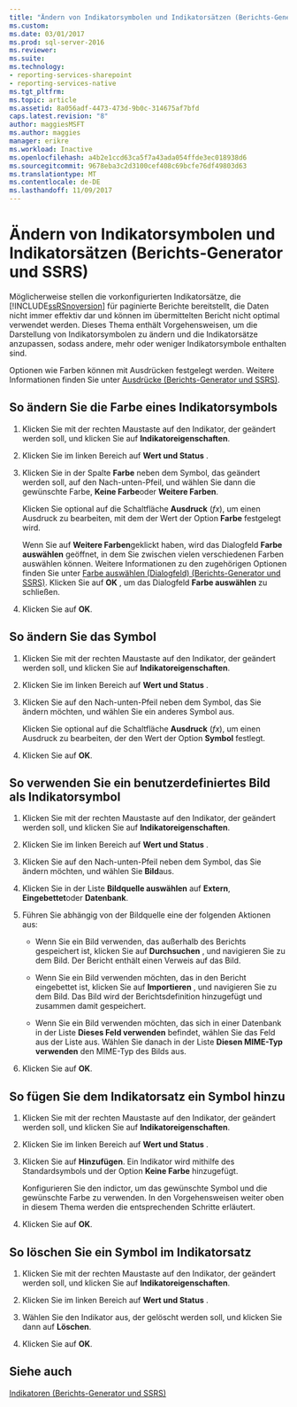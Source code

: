 ```yaml
---
title: "Ändern von Indikatorsymbolen und Indikatorsätzen (Berichts-Generator und SSRS) | Microsoft-Dokumentation"
ms.custom: 
ms.date: 03/01/2017
ms.prod: sql-server-2016
ms.reviewer: 
ms.suite: 
ms.technology:
- reporting-services-sharepoint
- reporting-services-native
ms.tgt_pltfrm: 
ms.topic: article
ms.assetid: 8a056adf-4473-473d-9b0c-314675af7bfd
caps.latest.revision: "8"
author: maggiesMSFT
ms.author: maggies
manager: erikre
ms.workload: Inactive
ms.openlocfilehash: a4b2e1ccd63ca5f7a43ada054ffde3ec018938d6
ms.sourcegitcommit: 9678eba3c2d3100cef408c69bcfe76df49803d63
ms.translationtype: MT
ms.contentlocale: de-DE
ms.lasthandoff: 11/09/2017
---
```

# <a name="change-indicator-icons-and-indicator-sets-report-builder-and-ssrs"></a>Ändern von Indikatorsymbolen und Indikatorsätzen (Berichts-Generator und SSRS)
  Möglicherweise stellen die vorkonfigurierten Indikatorsätze, die [!INCLUDE[ssRSnoversion](../../includes/ssrsnoversion-md.md)] für paginierte Berichte bereitstellt, die Daten nicht immer effektiv dar und können im übermittelten Bericht nicht optimal verwendet werden. Dieses Thema enthält Vorgehensweisen, um die Darstellung von Indikatorsymbolen zu ändern und die Indikatorsätze anzupassen, sodass andere, mehr oder weniger Indikatorsymbole enthalten sind.  
  
 Optionen wie Farben können mit Ausdrücken festgelegt werden. Weitere Informationen finden Sie unter [Ausdrücke &#40;Berichts-Generator und SSRS&#41;](../../reporting-services/report-design/expressions-report-builder-and-ssrs.md).  
  
## <a name="to-change-the-color-of-an-indicator-icon"></a>So ändern Sie die Farbe eines Indikatorsymbols  
  
1.  Klicken Sie mit der rechten Maustaste auf den Indikator, der geändert werden soll, und klicken Sie auf **Indikatoreigenschaften**.  
  
2.  Klicken Sie im linken Bereich auf **Wert und Status** .  
  
3.  Klicken Sie in der Spalte **Farbe** neben dem Symbol, das geändert werden soll, auf den Nach-unten-Pfeil, und wählen Sie dann die gewünschte Farbe, **Keine Farbe**oder **Weitere Farben**.  
  
     Klicken Sie optional auf die Schaltfläche **Ausdruck** (*fx*), um einen Ausdruck zu bearbeiten, mit dem der Wert der Option **Farbe** festgelegt wird.  
  
     Wenn Sie auf **Weitere Farben**geklickt haben, wird das Dialogfeld **Farbe auswählen** geöffnet, in dem Sie zwischen vielen verschiedenen Farben auswählen können. Weitere Informationen zu den zugehörigen Optionen finden Sie unter [Farbe auswählen (Dialogfeld) (Berichts-Generator und SSRS)](http://msdn.microsoft.com/library/ac7089a3-5c7b-4f53-8348-180610e86da2). Klicken Sie auf **OK** , um das Dialogfeld **Farbe auswählen** zu schließen.  
  
4.  Klicken Sie auf **OK**.  
  
## <a name="to-change-the-icon"></a>So ändern Sie das Symbol  
  
1.  Klicken Sie mit der rechten Maustaste auf den Indikator, der geändert werden soll, und klicken Sie auf **Indikatoreigenschaften**.  
  
2.  Klicken Sie im linken Bereich auf **Wert und Status** .  
  
3.  Klicken Sie auf den Nach-unten-Pfeil neben dem Symbol, das Sie ändern möchten, und wählen Sie ein anderes Symbol aus.  
  
     Klicken Sie optional auf die Schaltfläche **Ausdruck** (*fx*), um einen Ausdruck zu bearbeiten, der den Wert der Option **Symbol** festlegt.  
  
4.  Klicken Sie auf **OK**.  
  
## <a name="to-use-a-custom-image-as-an-indicator-icon"></a>So verwenden Sie ein benutzerdefiniertes Bild als Indikatorsymbol  
  
1.  Klicken Sie mit der rechten Maustaste auf den Indikator, der geändert werden soll, und klicken Sie auf **Indikatoreigenschaften**.  
  
2.  Klicken Sie im linken Bereich auf **Wert und Status** .  
  
3.  Klicken Sie auf den Nach-unten-Pfeil neben dem Symbol, das Sie ändern möchten, und wählen Sie **Bild**aus.  
  
4.  Klicken Sie in der Liste **Bildquelle auswählen** auf **Extern**, **Eingebettet**oder **Datenbank**.  
  
5.  Führen Sie abhängig von der Bildquelle eine der folgenden Aktionen aus:  
  
    -   Wenn Sie ein Bild verwenden, das außerhalb des Berichts gespeichert ist, klicken Sie auf **Durchsuchen** , und navigieren Sie zu dem Bild. Der Bericht enthält einen Verweis auf das Bild.  
  
    -   Wenn Sie ein Bild verwenden möchten, das in den Bericht eingebettet ist, klicken Sie auf **Importieren** , und navigieren Sie zu dem Bild. Das Bild wird der Berichtsdefinition hinzugefügt und zusammen damit gespeichert.  
  
    -   Wenn Sie ein Bild verwenden möchten, das sich in einer Datenbank in der Liste **Dieses Feld verwenden** befindet, wählen Sie das Feld aus der Liste aus. Wählen Sie danach in der Liste **Diesen MIME-Typ verwenden** den MIME-Typ des Bilds aus.  
  
6.  Klicken Sie auf **OK**.  
  
## <a name="to-add-an-icon-to-the-indicator-set"></a>So fügen Sie dem Indikatorsatz ein Symbol hinzu  
  
1.  Klicken Sie mit der rechten Maustaste auf den Indikator, der geändert werden soll, und klicken Sie auf **Indikatoreigenschaften**.  
  
2.  Klicken Sie im linken Bereich auf **Wert und Status** .  
  
3.  Klicken Sie auf **Hinzufügen**. Ein Indikator wird mithilfe des Standardsymbols und der Option **Keine Farbe** hinzugefügt.  
  
     Konfigurieren Sie den indictor, um das gewünschte Symbol und die gewünschte Farbe zu verwenden. In den Vorgehensweisen weiter oben in diesem Thema werden die entsprechenden Schritte erläutert.  
  
4.  Klicken Sie auf **OK**.  
  
## <a name="to-delete-an-icon-to-the-indicator-set"></a>So löschen Sie ein Symbol im Indikatorsatz  
  
1.  Klicken Sie mit der rechten Maustaste auf den Indikator, der geändert werden soll, und klicken Sie auf **Indikatoreigenschaften**.  
  
2.  Klicken Sie im linken Bereich auf **Wert und Status** .  
  
3.  Wählen Sie den Indikator aus, der gelöscht werden soll, und klicken Sie dann auf **Löschen**.  
  
4.  Klicken Sie auf **OK**.  
  
## <a name="see-also"></a>Siehe auch  
 [Indikatoren &#40;Berichts-Generator und SSRS&#41;](../../reporting-services/report-design/indicators-report-builder-and-ssrs.md)  
  
  
